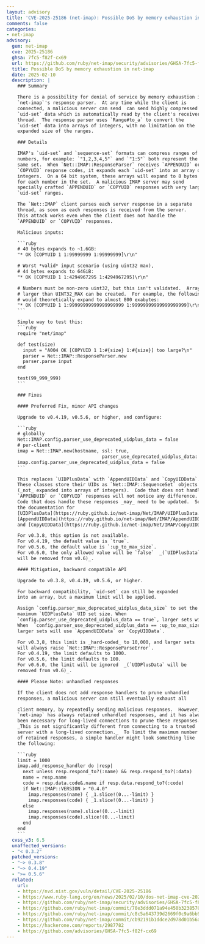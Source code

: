 ```yaml
---
layout: advisory
title: 'CVE-2025-25186 (net-imap): Possible DoS by memory exhaustion in net-imap'
comments: false
categories:
- net-imap
advisory:
  gem: net-imap
  cve: 2025-25186
  ghsa: 7fc5-f82f-cx69
  url: https://github.com/ruby/net-imap/security/advisories/GHSA-7fc5-f82f-cx69
  title: Possible DoS by memory exhaustion in net-imap
  date: 2025-02-10
  description: |
    ### Summary

    There is a possibility for denial of service by memory exhaustion in
    `net-imap`'s response parser.  At any time while the client is
    connected, a malicious server can send  can send highly compressed
    `uid-set` data which is automatically read by the client's receiver
    thread.  The response parser uses `Range#to_a` to convert the
    `uid-set` data into arrays of integers, with no limitation on the
    expanded size of the ranges.

    ### Details

    IMAP's `uid-set` and `sequence-set` formats can compress ranges of
    numbers, for example: `"1,2,3,4,5"` and `"1:5"` both represent the
    same set.  When `Net::IMAP::ResponseParser` receives `APPENDUID` or
    `COPYUID` response codes, it expands each `uid-set` into an array of
    integers.  On a 64 bit system, these arrays will expand to 8 bytes
    for each number in the set.  A malicious IMAP server may send
    specially crafted `APPENDUID` or `COPYUID` responses with very large
    `uid-set` ranges.

    The `Net::IMAP` client parses each server response in a separate
    thread, as soon as each responses is received from the server.
    This attack works even when the client does not handle the
    `APPENDUID` or `COPYUID` responses.

    Malicious inputs:

    ```ruby
    # 40 bytes expands to ~1.6GB:
    "* OK [COPYUID 1 1:99999999 1:99999999]\r\n"

    # Worst *valid* input scenario (using uint32 max),
    # 44 bytes expands to 64GiB:
    "* OK [COPYUID 1 1:4294967295 1:4294967295]\r\n"

    # Numbers must be non-zero uint32, but this isn't validated.  Arrays
    # larger than UINT32_MAX can be created.  For example, the following
    # would theoretically expand to almost 800 exabytes:
    "* OK [COPYUID 1 1:99999999999999999999 1:99999999999999999999]\r\n"
    ```

    Simple way to test this:
    ```ruby
    require "net/imap"

    def test(size)
      input = "A004 OK [COPYUID 1 1:#{size} 1:#{size}] too large?\n"
      parser = Net::IMAP::ResponseParser.new
      parser.parse input
    end

    test(99_999_999)
    ```

    ### Fixes

    #### Preferred Fix, minor API changes

    Upgrade to v0.4.19, v0.5.6, or higher, and configure:

    ```ruby
    # globally
    Net::IMAP.config.parser_use_deprecated_uidplus_data = false
    # per-client
    imap = Net::IMAP.new(hostname, ssl: true,
                                   parser_use_deprecated_uidplus_data: false)
    imap.config.parser_use_deprecated_uidplus_data = false
    ```

    This replaces `UIDPlusData` with `AppendUIDData` and `CopyUIDData`.
    These classes store their UIDs as `Net::IMAP::SequenceSet` objects
    (_not_ expanded into arrays of integers).  Code that does not handle
    `APPENDUID` or `COPYUID` responses will not notice any difference.
    Code that does handle these responses _may_ need to be updated.  See
    the documentation for
    [UIDPlusData](https://ruby.github.io/net-imap/Net/IMAP/UIDPlusData.html),
    [AppendUIDData](https://ruby.github.io/net-imap/Net/IMAP/AppendUIDData.html)
    and [CopyUIDData](https://ruby.github.io/net-imap/Net/IMAP/CopyUIDData.html).

    For v0.3.8, this option is not available.
    For v0.4.19, the default value is `true`.
    For v0.5.6, the default value is `:up_to_max_size`.
    For v0.6.0, the only allowed value will be `false`  _(`UIDPlusData`
    will be removed from v0.6)_.

    #### Mitigation, backward compatible API

    Upgrade to v0.3.8, v0.4.19, v0.5.6, or higher.

    For backward compatibility, `uid-set` can still be expanded
    into an array, but a maximum limit will be applied.

    Assign `config.parser_max_deprecated_uidplus_data_size` to set the
    maximum `UIDPlusData` UID set size. When
    `config.parser_use_deprecated_uidplus_data == true`, larger sets will crash.
    When  `config.parser_use_deprecated_uidplus_data == :up_to_max_size`,
    larger sets will use `AppendUIDData` or `CopyUIDData`.

    For v0.3,8, this limit is _hard-coded_ to 10,000, and larger sets
    will always raise `Net::IMAP::ResponseParseError`.
    For v0.4.19, the limit defaults to 1000.
    For v0.5.6, the limit defaults to 100.
    For v0.6.0, the limit will be ignored  _(`UIDPlusData` will be
    removed from v0.6)_.

    #### Please Note: unhandled responses

    If the client does not add response handlers to prune unhandled
    responses, a malicious server can still eventually exhaust all

    client memory, by repeatedly sending malicious responses.  However,
    `net-imap` has always retained unhandled responses, and it has always
    been necessary for long-lived connections to prune these responses.
    _This is not significantly different from connecting to a trusted
    server with a long-lived connection._  To limit the maximum number
    of retained responses, a simple handler might look something like
    the following:

    ```ruby
    limit = 1000
    imap.add_response_handler do |resp|
      next unless resp.respond_to?(:name) && resp.respond_to?(:data)
      name = resp.name
      code = resp.data.code&.name if resp.data.respond_to?(:code)
      if Net::IMAP::VERSION > "0.4.0"
        imap.responses(name) { _1.slice!(0...-limit) }
        imap.responses(code) { _1.slice!(0...-limit) }
      else
        imap.responses(name).slice!(0...-limit)
        imap.responses(code).slice!(0...-limit)
      end
    end
    ```
  cvss_v3: 6.5
  unaffected_versions:
  - "< 0.3.2"
  patched_versions:
  - "~> 0.3.8"
  - "~> 0.4.19"
  - ">= 0.5.6"
  related:
    url:
    - https://nvd.nist.gov/vuln/detail/CVE-2025-25186
    - https://www.ruby-lang.org/en/news/2025/02/10/dos-net-imap-cve-2025-25186
    - https://github.com/ruby/net-imap/security/advisories/GHSA-7fc5-f82f-cx69
    - https://github.com/ruby/net-imap/commit/70e3ddd071a94e450b3238570af482c296380b35
    - https://github.com/ruby/net-imap/commit/c8c5a643739d2669f0c9a6bb9770d0c045fd74a3
    - https://github.com/ruby/net-imap/commit/cb92191b1ddce2d978d01b56a0883b6ecf0b1022
    - https://hackerone.com/reports/2987782
    - https://github.com/advisories/GHSA-7fc5-f82f-cx69
---
```

